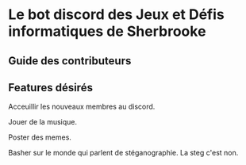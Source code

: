 # Le bot discord des Jeux et Défis informatiques de Sherbrooke

## Guide des contributeurs

## Features désirés
Acceuillir les nouveaux membres au discord.

Jouer de la musique.

Poster des memes.

Basher sur le monde qui parlent de stéganographie. La steg c'est non.

